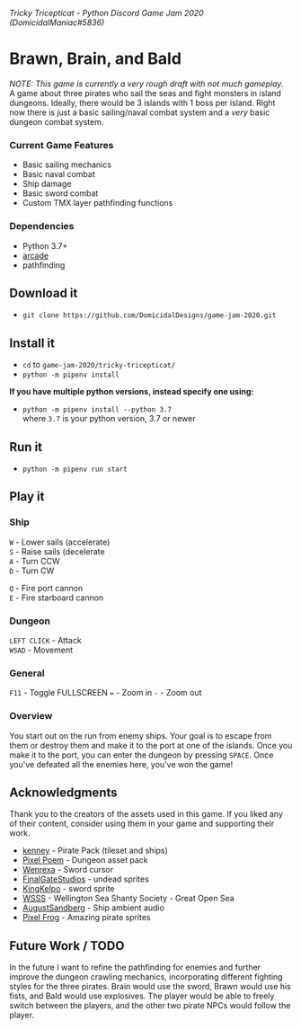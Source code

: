 *Tricky Tricepticat - Python Discord Game Jam 2020*<br>
*(DomicidalManiac#5836)*
# Brawn, Brain, and Bald
*NOTE: This game is currently a very rough draft with not much gameplay.* <br>
A game about three pirates who sail the seas and fight monsters in island dungeons.
Ideally, there would be 3 islands with 1 boss per island. 
Right now there is just a basic sailing/naval combat system and a *very* basic dungeon combat system.

### Current Game Features
* Basic sailing mechanics
* Basic naval combat
* Ship damage
* Basic sword combat
* Custom TMX layer pathfinding functions

### Dependencies
* Python 3.7+
* [arcade](https://arcade.academy/index.html)
* pathfinding

## Download it
* `git clone https://github.com/DomicidalDesigns/game-jam-2020.git`

## Install it
* `cd` to `game-jam-2020/tricky-tricepticat/`
* `python -m pipenv install`<br>

**If you have multiple python versions, instead specify one using:**
* `python -m pipenv install --python 3.7` <br>where `3.7` is your python version, 3.7 or newer

## Run it
* `python -m pipenv run start`

## Play it
### Ship
`W` - Lower sails (accelerate) <br>
`S` - Raise sails (decelerate <br>
`A` - Turn CCW <br>
`D` - Turn CW <br>

`Q` - Fire port cannon <br>
`E` - Fire starboard cannon <br>

### Dungeon
`LEFT CLICK` - Attack <br>
`WSAD` - Movement <br>

### General
`F11` - Toggle FULLSCREEN
`=` - Zoom in
`-` - Zoom out

### Overview
You start out on the run from enemy ships. Your goal is to escape from them or destroy them and make it to the port at one of the islands. Once you make it to the port, you can enter the dungeon by pressing `SPACE`. Once you've defeated all the enemies here, you've won the game!

## Acknowledgments
Thank you to the creators of the assets used in this game.
If you liked any of their content, consider using them in your game and supporting their work.
* [kenney](https://www.kenney.nl/assets/) - Pirate Pack (tileset and ships)
* [Pixel Poem](https://pixel-poem.itch.io/dungeon-assetpuck) - Dungeon asset pack
* [Wenrexa](https://wenrexa.itch.io/) - Sword cursor
* [FinalGateStudios](https://finalgatestudios.itch.io/undead-sprite-pack) - undead sprites
* [KingKelpo](https://kingkelp.itch.io/sword) - sword sprite
* [WSSS](https://wellingtonseashantysociety.bandcamp.com/track/great-open-sea) - Wellington Sea Shanty Society - Great Open Sea
* [AugustSandberg](https://freesound.org/people/AugustSandberg/sounds/265553/) - Ship ambient audio
* [Pixel Frog](https://pixel-frog.itch.io/) - Amazing pirate sprites

## Future Work / TODO
In the future I want to refine the pathfinding for enemies and further improve the dungeon crawling mechanics, incorporating different fighting styles for the three pirates. Brain would use the sword, Brawn would use his fists, and Bald would use explosives.
The player would be able to freely switch between the players, and the other two pirate NPCs would follow the player.

